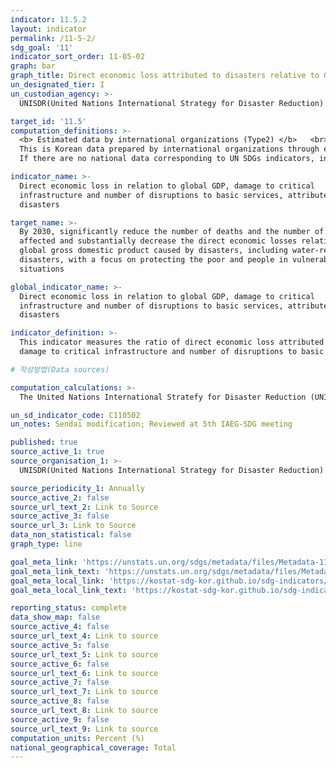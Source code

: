```yaml
---
indicator: 11.5.2
layout: indicator
permalink: /11-5-2/
sdg_goal: '11'
indicator_sort_order: 11-05-02
graph: bar
graph_title: Direct economic loss attributed to disasters relative to GDP
un_designated_tier: I
un_custodian_agency: >- 
  UNISDR(United Nations International Strategy for Disaster Reduction)

target_id: '11.5'
computation_definitions: >-
  <b> Estimated data by international organizations (Type2) </b>   <br>
  This is Korean data prepared by international organizations through estimation and modeling. <br>
  If there are no national data corresponding to UN SDGs indicators, international data are available for monitoring.

indicator_name: >-
  Direct economic loss in relation to global GDP, damage to critical
  infrastructure and number of disruptions to basic services, attributed to
  disasters

target_name: >-
  By 2030, significantly reduce the number of deaths and the number of people
  affected and substantially decrease the direct economic losses relative to
  global gross domestic product caused by disasters, including water-related
  disasters, with a focus on protecting the poor and people in vulnerable
  situations

global_indicator_name: >-
  Direct economic loss in relation to global GDP, damage to critical
  infrastructure and number of disruptions to basic services, attributed to
  disasters

indicator_definition: >-
  This indicator measures the ratio of direct economic loss attributed to disasters in relation to GDP, 
  damage to critical infrastructure and number of disruptions to basic services, attributed to disasters. 

# 작성방법(Data sources)

computation_calculations: >-
  The United Nations International Stratefy for Disaster Reduction (UNISDR) collects data from Sendai Framework National Focal Points

un_sd_indicator_code: C110502
un_notes: Sendai modification; Reviewed at 5th IAEG-SDG meeting

published: true
source_active_1: true
source_organisation_1: >- 
  UNISDR(United Nations International Strategy for Disaster Reduction)

source_periodicity_1: Annually 
source_active_2: false
source_url_text_2: Link to Source
source_active_3: false
source_url_3: Link to Source
data_non_statistical: false
graph_type: line

goal_meta_link: 'https://unstats.un.org/sdgs/metadata/files/Metadata-11-05-02.pdf'
goal_meta_link_text: 'https://unstats.un.org/sdgs/metadata/files/Metadata-11-05-02.pdf'
goal_meta_local_link: 'https://kostat-sdg-kor.github.io/sdg-indicators/public/data/Metadata-11-05-02_ENG.pdf'
goal_meta_local_link_text: 'https://kostat-sdg-kor.github.io/sdg-indicators/public/data/Metadata-11-05-02_ENG.pdf'

reporting_status: complete
data_show_map: false
source_active_4: false
source_url_text_4: Link to source
source_active_5: false
source_url_text_5: Link to source
source_active_6: false
source_url_text_6: Link to source
source_active_7: false
source_url_text_7: Link to source
source_active_8: false
source_url_text_8: Link to source
source_active_9: false
source_url_text_9: Link to source
computation_units: Percent (%)
national_geographical_coverage: Total
---
```

